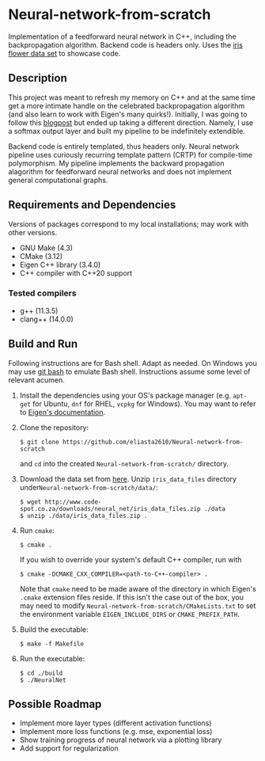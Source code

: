 # Neural-network-from-scratch

Implementation of a feedforward neural network in C++, including the backpropagation algorithm. Backend code is headers only. Uses the [iris flower data set](https://en.wikipedia.org/wiki/Iris_flower_data_set) to showcase code.

## Description

This project was meant to refresh my memory on C++ and at the same time get a more intimate handle on the celebrated backpropagation algorithm (and also learn to work with Eigen's many quirks!). Initially, I was going to follow this [blogpost](http://www.code-spot.co.za/2009/10/08/15-steps-to-implemented-a-neural-net/) but ended up taking a different direction. Namely, I use a softmax output layer and built my pipeline to be indefinitely extendible. 

Backend code is entirely templated, thus headers only. Neural network pipeline uses curiously recurring template pattern (CRTP) for compile-time polymorphism. My pipeline implements the backward propagation alagorithm for feedforward neural networks and does not implement general computational graphs. 

## Requirements and Dependencies

Versions of packages correspond to my local installations; may work with other versions.

- GNU Make (4.3)
- CMake (3.12)
- Eigen C++ library (3.4.0)
- C++ compiler with C++20 support

### Tested compilers

- g++ (11.3.5)
- clang++ (14.0.0)

## Build and Run

Following instructions are for Bash shell. Adapt as needed. On Windows you may use [git bash](https://git-scm.com/downloads) to emulate Bash shell. Instructions assume some level of relevant acumen.

1. Install the dependencies using your OS's package manager (e.g. `apt-get` for Ubuntu, `dnf` for RHEL, `vcpkg` for Windows). You may want to refer to [Eigen's documentation](https://eigen.tuxfamily.org/dox/GettingStarted.html).

2. Clone the repository:

   `$ git clone https://github.com/eliasta2610/Neural-network-from-scratch`

   and `cd` into the created `Neural-network-from-scratch/` directory.

3. Download the data set from [here](http://www.code-spot.co.za/downloads/neural_net/iris_data_files.zip). Unzip `iris_data_files` directory under`Neural-network-from-scratch/data/`:

   `$ wget http://www.code-spot.co.za/downloads/neural_net/iris_data_files.zip ./data`\
   `$ unzip ./data/iris_data_files.zip .`

4. Run `cmake`:

   `$ cmake .`

   If you wish to override your system's default C++ compiler, run with

   `$ cmake -DCMAKE_CXX_COMPILER=<path-to-C++-compiler> .` 

   Note that `cmake` need to be made aware of the directory in which Eigen's `.cmake` extension files reside. If this isn't the case out of the box, you may need to modify `Neural-network-from-scratch/CMakeLists.txt` to set the environment variable `EIGEN_INCLUDE_DIRS` or `CMAKE_PREFIX_PATH`.

5. Build the executable:

   `$ make -f Makefile`

5. Run the executable:

   `$ cd ./build`\
   `$ ./NeuralNet`

## Possible Roadmap

- Implement more layer types (different activation functions)
- Implement more loss functions (e.g. mse, exponential loss)
- Show training progress of neural network via a plotting library
- Add support for regularization
